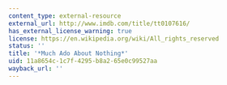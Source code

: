 ```yaml
---
content_type: external-resource
external_url: http://www.imdb.com/title/tt0107616/
has_external_license_warning: true
license: https://en.wikipedia.org/wiki/All_rights_reserved
status: ''
title: '*Much Ado About Nothing*'
uid: 11a8654c-1c7f-4295-b8a2-65e0c99527aa
wayback_url: ''
---
```

